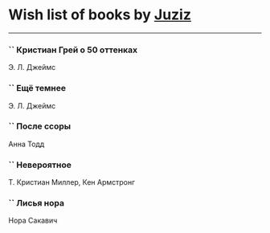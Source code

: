 # Wish list of books by [Juziz](http://vk.com/id396008489)
---

### `` Кристиан Грей о 50 оттенках
Э. Л. Джеймс

### `` Ещё темнее
Э. Л. Джеймс

### `` После ссоры
Анна Тодд

### `` Невероятное
Т. Кристиан Миллер, Кен Армстронг

### `` Лисья нора
Нора Сакавич

